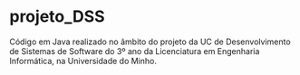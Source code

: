 # projeto_DSS

Código em Java realizado no âmbito do projeto da UC de Desenvolvimento de Sistemas de Software do 3º ano da Licenciatura em Engenharia Informática, na Universidade do Minho.
